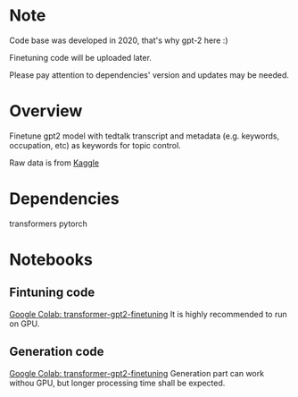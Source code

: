 # Note
Code base was developed in 2020, that's why gpt-2 here :)

Finetuning code will be uploaded later.

Please pay attention to dependencies' version and updates may be needed.

# Overview
Finetune gpt2 model with tedtalk transcript and metadata (e.g. keywords, occupation, etc) as keywords for topic control.

Raw data is from [Kaggle](https://www.kaggle.com/datasets/rounakbanik/ted-talks/data)

# Dependencies
transformers
pytorch

# Notebooks
## Fintuning code
[Google Colab: transformer-gpt2-finetuning](https://colab.research.google.com/drive/1z70k27dBYTkNDaSZKuKRYAVfJUQ1S5Ex?usp=sharing)
It is highly recommended to run on GPU.

## Generation code
[Google Colab: transformer-gpt2-finetuning](https://colab.research.google.com/drive/1oDGbnPVwanWK5ssXwRwehBA2f9t4K9gN?usp=sharing)
Generation part can work withou GPU, but longer processing time shall be expected.

